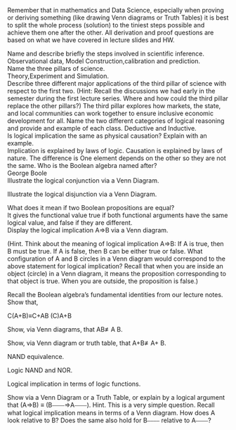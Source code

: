 Remember that in mathematics and Data Science, especially when proving or deriving something (like drawing Venn diagrams or Truth Tables) it is best to split the whole process (solution) to the tiniest steps possible and achieve them one after the other.
All derivation and proof questions are based on what we have covered in lecture slides and HW.


Name and describe briefly the steps involved in scientific inference.  
Observational data, Model Construction,calibration and prediction.  
Name the three pillars of science.  
Theory,Experiment and Simulation.  
Describe three different major applications of the third pillar of science with respect to the first two.
(Hint: Recall the discussions we had early in the semester during the first lecture series. 
Where and how could the third pillar replace the other pillars?)
 The third pillar explores how markets, the state, and local communities can work together to ensure inclusive economic 
development for all.
Name the two different categories of logical reasoning and provide and example of each class.
Deductive and Inductive.  
Is logical implication the same as physical causation? Explain with an example.  
Implication is explained by laws of logic. Causation is explained by laws of nature. 
The difference is One element depends on the other so they are not the same.
Who is the Boolean algebra named after?  
George Boole  
Illustrate the logical conjunction via a Venn Diagram.

Illustrate the logical disjunction via a Venn Diagram.

What does it mean if two Boolean propositions are equal?  
It gives the functional value true if both functional arguments have the same 
logical value, and false if they are different.  
Display the logical implication A⇒B via a Venn diagram.

(Hint. Think about the meaning of logical implication A⇒B: If A is true, then B must be true. If A is false, then B can be either true or false.
What configuration of A and B circles in a Venn diagram would correspond to the above statement for logical implication? Recall that when you are inside an object (circle) in a Venn diagram, 
it means the proposition corresponding to that object is true.
When you are outside, the proposition is false.)  

Recall the Boolean algebra’s fundamental identities from our lecture notes. Show that,  

C(A+B)≡C+AB
(C)A+B  

Show, via Venn diagrams, that AB≢A B.  

Show, via Venn diagram or truth table, that A+B≢A+ B.  

NAND equivalence.

Logic NAND and NOR.

Logical implication in terms of logic functions.

Show via a Venn Diagram or a Truth Table, or explain by a logical argument that (A⇒B) ≡ (B⎯⎯⎯⎯⇒A⎯⎯⎯⎯). Hint. This is a very simple question. Recall what logical implication means in terms of a Venn diagram. How does A look relative to B? Does the same also hold for B⎯⎯⎯⎯ relative to A⎯⎯⎯⎯?
